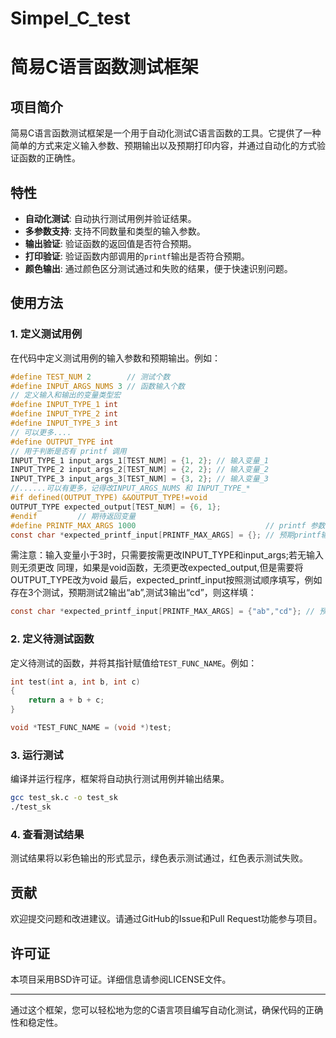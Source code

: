 # Simpel_C_test
# 简易C语言函数测试框架

## 项目简介

简易C语言函数测试框架是一个用于自动化测试C语言函数的工具。它提供了一种简单的方式来定义输入参数、预期输出以及预期打印内容，并通过自动化的方式验证函数的正确性。

## 特性

- **自动化测试**: 自动执行测试用例并验证结果。
- **多参数支持**: 支持不同数量和类型的输入参数。
- **输出验证**: 验证函数的返回值是否符合预期。
- **打印验证**: 验证函数内部调用的`printf`输出是否符合预期。
- **颜色输出**: 通过颜色区分测试通过和失败的结果，便于快速识别问题。

## 使用方法

### 1. 定义测试用例

在代码中定义测试用例的输入参数和预期输出。例如：

```c
#define TEST_NUM 2        // 测试个数
#define INPUT_ARGS_NUMS 3 // 函数输入个数
// 定义输入和输出的变量类型宏
#define INPUT_TYPE_1 int
#define INPUT_TYPE_2 int
#define INPUT_TYPE_3 int
// 可以更多....
#define OUTPUT_TYPE int
// 用于判断是否有 printf 调用
INPUT_TYPE_1 input_args_1[TEST_NUM] = {1, 2}; // 输入变量_1
INPUT_TYPE_2 input_args_2[TEST_NUM] = {2, 2}; // 输入变量_2
INPUT_TYPE_3 input_args_3[TEST_NUM] = {3, 2}; // 输入变量_3
//......可以有更多，记得改INPUT_ARGS_NUMS 和 INPUT_TYPE_*
#if defined(OUTPUT_TYPE) &&OUTPUT_TYPE!=void
OUTPUT_TYPE expected_output[TEST_NUM] = {6, 1}; 
#endif         // 期待返回变量
#define PRINTF_MAX_ARGS 1000                             // printf 参数最大个数
const char *expected_printf_input[PRINTF_MAX_ARGS] = {}; // 预期printf输入
```
需注意：输入变量小于3时，只需要按需更改INPUT_TYPE和input_args;若无输入则无须更改
同理，如果是void函数，无须更改expected_output,但是需要将OUTPUT_TYPE改为void
最后，expected_printf_input按照测试顺序填写，例如存在3个测试，预期测试2输出“ab”,测试3输出“cd”，则这样填：
```c
const char *expected_printf_input[PRINTF_MAX_ARGS] = {"ab","cd"}; // 预期printf输入

```
### 2. 定义待测试函数

定义待测试的函数，并将其指针赋值给`TEST_FUNC_NAME`。例如：

```c
int test(int a, int b, int c)
{
    return a + b + c;
}

void *TEST_FUNC_NAME = (void *)test;
```

### 3. 运行测试

编译并运行程序，框架将自动执行测试用例并输出结果。

```bash
gcc test_sk.c -o test_sk
./test_sk
```

### 4. 查看测试结果

测试结果将以彩色输出的形式显示，绿色表示测试通过，红色表示测试失败。



## 贡献

欢迎提交问题和改进建议。请通过GitHub的Issue和Pull Request功能参与项目。

## 许可证

本项目采用BSD许可证。详细信息请参阅LICENSE文件。

---

通过这个框架，您可以轻松地为您的C语言项目编写自动化测试，确保代码的正确性和稳定性。
